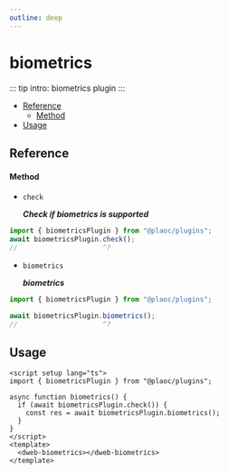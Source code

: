 ```yaml
---
outline: deep
---
```


# biometrics

<Badges name="@plaoc/plugins" />

::: tip intro:
biometrics plugin 
:::

- [Reference](#reference)
  - [Method](#method)
- [Usage](#usage)

## Reference

#### Method

- `check`

  **_Check if biometrics is supported_**

```ts twoslash
import { biometricsPlugin } from "@plaoc/plugins";
await biometricsPlugin.check();
//                     ^?
```

- `biometrics`

  **_biometrics_**

```ts twoslash
import { biometricsPlugin } from "@plaoc/plugins";

await biometricsPlugin.biometrics();
//                     ^?
```

## Usage

```vue {5,6}
<script setup lang="ts">
import { biometricsPlugin } from "@plaoc/plugins";

async function biometrics() {
  if (await biometricsPlugin.check()) {
    const res = await biometricsPlugin.biometrics();
  }
}
</script>
<template>
  <dweb-biometrics></dweb-biometrics>
</template>
```
